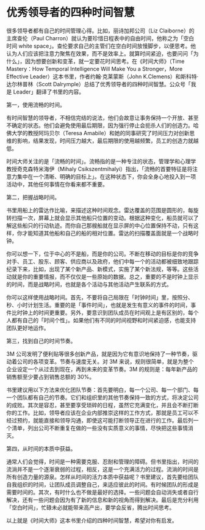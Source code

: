# 优秀领导者的四种时间智慧

很多领导者都有自己的时间管理心得。比如，丽诗加邦公司（Liz Claiborne）的主席查伦（Paul Charron）就认为要珍惜日程表中的自由时间，他称之为「空白时间 white space」。查伦要求自己的主管们在空白时间放慢脚步，以便思考。他认为人们应该把注意力聚焦在效果，而不是效率上。就算时间紧迫，也要问问「为什么」，因为想要创新和变革，就一定要花时间思考。在《时间大师》（Time Mastery：How Temporal Intelligence Will Make You a Stronger，More Effective Leader）这本书里，作者约翰·克莱蒙斯（John K.Clemens）和斯科特·达尔林普林（Scott Dalrymple）总结了优秀领导者的四种时间智慧。公众号「我是 Leader」翻译了书里的内容。

第一，使用流畅的时间。

有时间智慧的领导者，不相信完结的说法，他们会故意让事务保持一个开放、甚至不确定的状态。他们会避免使用最后期限，因为强行停止会扼杀人们的创造力。哈佛大学的教授阿玛贝尔（Teresa Amabile）和她的同事研究了时间压力对创新思维的影响，结果发现，时间压力越大，最后期限的使用越频繁，员工的创造力就越低。

时间大师关注的是「流畅的时间」。流畅指的是一种专注的状态，管理学和心理学教授奇克森特米海伊（Mihaly Csikszentmihalyi）指出，「流畅的首要特征是将注意力集中在一个清晰、明确的目标上」。在这种状态下，你会全身心地投入到一项活动中，其他任何事情在你看来都不重要。

第二，把握战略时间。

书里用船上的雷达作比喻，来描述这种时间观念。雷达覆盖的范围是圆形的，每旋转扫描一次，屏幕上就会显示其他船只位置的变动。根据这种变化，船员就可以了解这些船只的行动轨迹。而你自己那艘船就在显示屏的中心位置保持不动，只有这样，你才能知道其他船和自己的船的相对位置。雷达的扫描覆盖面就是一个战略时钟。

你可以想一下，位于中心的不是船，而是你的公司。不断在移动的目标是你的竞争对手、员工、股东、顾客、供应商以及政府，他们中每一个的活动都被细致地跟踪纪录下来，比如，出现了某个新产品、新模式，实施了某个新法规，等等。这些活动就是你的重要情报，而不仅仅是一些原始的数据。总之，重要的不是时钟上显示的时间，而是战略时间，也就是各个活动与其他活动产生联系的方式。

你可以这样使用战略时间。首先，不要将自己局限在「时钟时间」里，按照分、秒、小时计划生活。重要的是「事件时间」，也就是发生有意义的事件的时间，事件比时钟上的时间更重要。另外，要意识到团队成员在时间观上是有区别的，每个人都有自己的「时间个性」。如果他们有不同的时间视野和时间紧迫感，也能支持团队更好地运作。

第三，找到自己的时间节奏。

3M 公司发明了便利贴等很多创新产品，就是因为它有意识地保持了一种节奏，驱动着公司的各项变革。节奏与速度无关。对 3M 来说，规则很简单，就是为整个企业设定一个从过去到现在，再到未来的变革节奏。3M 的规则是：每年新产品的销售额至少要占到销售总额的 30%。

书里建议用以下方法来优化团队节奏：首先要明白，每一个公司、每一个部门、每一个团队都有自己的节奏。它们和组织里的其他节奏保持一致的方式，将决定公司的成败。其次是容忍，甚至要享受琐碎的日程，虽然它充满变化，并且会不断打断你的工作。比如，领导者应该在企业内部推崇这样的工作方式，那就是员工可以不经过预约，就能直接和领导沟通，即使这可能打断领导正在进行的工作。最后列一个清单，列出公司不断重复在做的一些没有实质意义的事情，尽快把这些事情消灭。

第四，从时间的本质中获益。

通常人们会觉得，时间是一种需要克服、忍耐和管理的障碍。但书里指出，时间的流淌并不是一个逐渐衰弱的过程，相反，这是一个充满活力的过程。流淌的时间是所有创造力量的源泉。怎样从时间的活力本质中获益呢？书里建议，首先要给团队自我组织的时间，让团队成员调整自己，来适应彼此的时间。有时候团队的形成是需要时间的。其次，有时什么也不做是最好的选择。一些问题会自动消失或者自行解决，还有一些问题会因为有了新的信息和新的视角而得到解决。最后是充分利用「空白时间」，忙碌未必就能带来高产出，要学会反省，腾出时间思考。

以上就是《时间大师》这本书里介绍的四种时间智慧，希望对你有启发。

